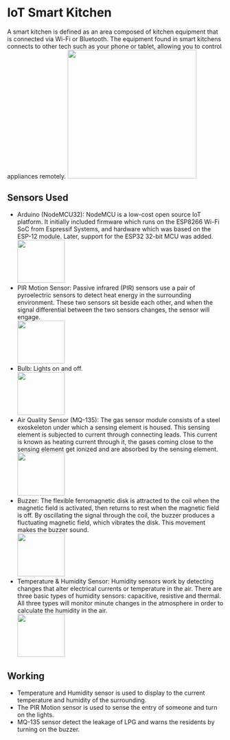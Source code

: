 # IoT Smart Kitchen
  A smart kitchen is defined as an area composed of kitchen equipment that is connected via Wi-Fi or Bluetooth. The equipment found in smart kitchens connects to other tech such as your phone or tablet, allowing you to control appliances remotely.
  <img src="https://user-images.githubusercontent.com/72027411/211218005-4976b08e-57dd-4ee7-8f4f-7d2579be5c0f.jpg" width="300" height="300">

## Sensors Used
  - Arduino (NodeMCU32): NodeMCU is a low-cost open source IoT platform. It initially included firmware which runs on the ESP8266 Wi-Fi SoC from Espressif Systems, and hardware which was based on the ESP-12 module. Later, support for the ESP32 32-bit MCU was added.
    <br> <img src="https://user-images.githubusercontent.com/72027411/211216615-cd1a5596-9174-443e-8753-99af3d9abbe0.jpg" width="110" height="100">
  - PIR Motion Sensor: Passive infrared (PIR) sensors use a pair of pyroelectric sensors to detect heat energy in the surrounding environment. These two sensors sit beside each other, and when the signal differential between the two sensors changes, the sensor will engage.
    <br> <img src="https://user-images.githubusercontent.com/72027411/211212471-50341164-56c7-491c-8ea1-309f7e1d93a6.jpg" width="110" height="100">
  - Bulb: Lights on and off.
    <br> <img src="https://user-images.githubusercontent.com/72027411/211212492-8c49b6f3-6a92-4798-b2bd-b7157ad147d5.jpg" width="110" height="100">
  - Air Quality Sensor (MQ-135): The gas sensor module consists of a steel exoskeleton under which a sensing element is housed. This sensing element is subjected to    current through connecting leads. This current is known as heating current through it, the gases coming close to the sensing element get ionized and are absorbed by the sensing element. 
    <br> <img src="https://user-images.githubusercontent.com/72027411/211212487-d883dd8d-f80c-4902-8985-c293630f2153.jpg" width="110" height="100">
  - Buzzer: The flexible ferromagnetic disk is attracted to the coil when the magnetic field is activated, then returns to rest when the magnetic field is off. By oscillating the signal through the coil, the buzzer produces a fluctuating magnetic field, which vibrates the disk. This movement makes the buzzer sound.
    <br> <img src="https://user-images.githubusercontent.com/72027411/211212502-3d92abbe-0f13-42a0-acff-27a8c9bad98c.jpg" width="110" height="100">   
  - Temperature & Humidity Sensor: Humidity sensors work by detecting changes that alter electrical currents or temperature in the air. There are three basic types of humidity sensors: capacitive, resistive and thermal. All three types will monitor minute changes in the atmosphere in order to calculate the humidity in the air.
    <br> <img src="https://user-images.githubusercontent.com/72027411/211212473-0d4b7ab9-c83b-475b-9664-1e1d45b2b85f.png" width="110" height="100">
    
## Working
  - Temperature and Humidity sensor is used to display to the current temperature and humidity of the surrounding. 
  - The PIR Motion sensor is used to sense the entry of someone and turn on the lights.
  - MQ-135 sensor detect the leakage of LPG and warns the residents by turning on the buzzer.
